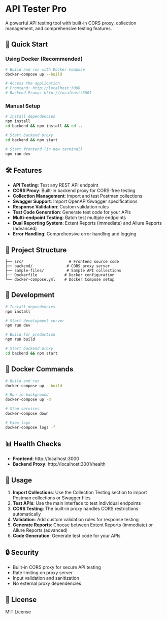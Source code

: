 # API Tester Pro

A powerful API testing tool with built-in CORS proxy, collection management, and comprehensive testing features.

## 🚀 Quick Start

### Using Docker (Recommended)
```bash
# Build and run with Docker Compose
docker-compose up --build

# Access the application
# Frontend: http://localhost:3000
# Backend Proxy: http://localhost:3001
```

### Manual Setup
```bash
# Install dependencies
npm install
cd backend && npm install && cd ..

# Start backend proxy
cd backend && npm start

# Start frontend (in new terminal)
npm run dev
```

## 🛠️ Features

- **API Testing**: Test any REST API endpoint
- **CORS Proxy**: Built-in backend proxy for CORS-free testing
- **Collection Management**: Import and test Postman collections
- **Swagger Support**: Import OpenAPI/Swagger specifications
- **Response Validation**: Custom validation rules
- **Test Code Generation**: Generate test code for your APIs
- **Multi-endpoint Testing**: Batch test multiple endpoints
- **Dual Reporting System**: Extent Reports (immediate) and Allure Reports (advanced)
- **Error Handling**: Comprehensive error handling and logging

## 📁 Project Structure

```
├── src/                    # Frontend source code
├── backend/               # CORS proxy server
├── sample-files/          # Sample API collections
├── Dockerfile            # Docker configuration
└── docker-compose.yml    # Docker Compose setup
```

## 🔧 Development

```bash
# Install dependencies
npm install

# Start development server
npm run dev

# Build for production
npm run build

# Start backend proxy
cd backend && npm start
```

## 🐳 Docker Commands

```bash
# Build and run
docker-compose up --build

# Run in background
docker-compose up -d

# Stop services
docker-compose down

# View logs
docker-compose logs -f
```

## 📊 Health Checks

- **Frontend**: http://localhost:3000
- **Backend Proxy**: http://localhost:3001/health

## 🎯 Usage

1. **Import Collections**: Use the Collection Testing section to import Postman collections or Swagger files
2. **Test APIs**: Use the main interface to test individual endpoints
3. **CORS Testing**: The built-in proxy handles CORS restrictions automatically
4. **Validation**: Add custom validation rules for response testing
5. **Generate Reports**: Choose between Extent Reports (immediate) or Allure Reports (advanced)
6. **Code Generation**: Generate test code for your APIs

## 🔒 Security

- Built-in CORS proxy for secure API testing
- Rate limiting on proxy server
- Input validation and sanitization
- No external proxy dependencies

## 📝 License

MIT License 